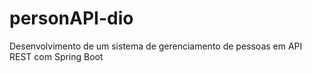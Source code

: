 # personAPI-dio
Desenvolvimento de um sistema de gerenciamento de pessoas em API REST com Spring Boot
